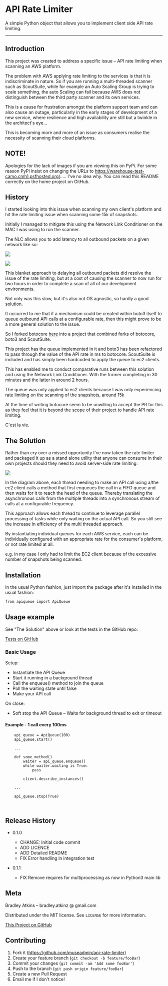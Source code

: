 # API Rate Limiter

A simple Python object that allows you to implement client side API 
rate limiting.

---

## Introduction

This project was created to address a specific issue – API rate limiting
 when scanning an AWS platform.

The problem with AWS applying rate limiting to the services is that it 
is indiscriminate in nature. So if you are running a multi-threaded 
scanner such as ScoutSuite, while for example an Auto Scaling Group is 
trying to scale something, the auto Scaling can fail because AWS does 
not distinguish between the third party scanner and its own services.

This is a cause for frustration amongst the platform support team and 
can also cause an outage, particularly in the early stages of 
development of a new service, where resilience and high availability are
still but a twinkle in the architect's eye...

This is becoming more and more of an issue as consumers realise the 
necessity of scanning their cloud platforms.

## NOTE!

Apologies for the lack of images if you are viewing this on PyPi. For 
some reason PyPi insist on changing the URLs to 
https://warehouse-test-camo.cmh1.psfhosted.org/..... I've no idea why.
You can read this README correctly on the home project on GitHub.

## History

I started looking into this issue when scanning my own client's platform
 and hit the rate limiting issue when scanning some 15k of snapshots.
 
Initially I managed to mitigate this using the Network Link Conditioner 
on the MAC I was using to run the scanner. 

The NLC allows you to add latency to all outbound packets on a given 
network like so:

![](images/nlc.png)

![](images/nlc-profile.png)

This blanket approach to delaying all outbound packets did resolve the 
issue of the rate limiting, but at a cost of causing the scanner to now
run for two hours in order to complete a scan of all of our development 
environments.

Not only was this slow, but it's also not OS agnostic, so hardly a good 
solution.

It occurred to me that if a mechanism could be created within boto3 
itself to queue outbound API calls at a configurable rate, then this 
might prove to be a more general solution to the issue.

So I forked botocore [here](https://github.com/museadmin/botorate) into 
a project that combined forks of botocore, boto3 and ScoutSuite.

This project has the queue implemented in it and boto3 has been 
refactored to pass through the value of the API rate in ms to botocore. 
ScoutSuite is included and has simply been hardcoded to apply the queue 
to ec2 clients.

This has enabled me to conduct comparative runs between this solution 
and using the Network Link Conditioner. With the former completing in 30
 minutes and the latter in around 2 hours.
 
The queue was only applied to ec2 clients because I was only 
experiencing rate limiting on the scanning of the snapshots, around 15k 

At the time of writing botocore seem to be unwilling to accept the PR 
for this as they feel that it is beyond the scope of their project to 
handle API rate limiting. 

C'est la vie.

## The Solution

Rather than cry over a missed opportunity I've now taken the rate 
limiter and packaged it up as a stand alone utility that anyone can 
consume in their own projects should they need to avoid server-side rate 
limiting:   

![](images/api-rate-overview.png)

In the diagram above, each thread needing to make an API call using 
a/the ec2 client calls a method that first enqueues the call in a FIFO 
queue and then waits for it to reach the head of the queue. Thereby 
translating the asynchronous calls from the multiple threads into a 
synchronous stream of calls at a configurable frequency.

This approach allows each thread to continue to leverage parallel 
processing of tasks while only waiting on the actual API call. So you 
still see the increase in efficiency of the multi threaded approach.

By instantiating individual queues for each AWS service, each can be 
individually configured with an appropriate rate for the consumer's 
platform, or not rate limited at all.

e.g. in my case I only had to limit the EC2 client because of the 
excessive number of snapshots being scanned. 

## Installation

In the usual Python fashion, just import the package after it's 
installed in the usual fashion:

```sh
from apiqueue import ApiQueue
```

## Usage example

See "The Solution" above or look at the tests in the GitHub repo:

[Tests on GitHub](https://github.com/museadmin/api-rate-limiter/tree/master/api-rate-limiter/tests)

### Basic Usage

Setup:

* Instantiate the API Queue
* Start it running in a background thread
* Call the enqueue() method to join the queue
* Poll the waiting state until false
* Make your API call

On close:

* Soft stop the API Queue – Waits for background thread to exit or timeout

#### Example - 1 call every 100ms
```
    api_queue = ApiQueue(100)
    api_queue.start()
    
    ...
    
    def some_method()
        waiter = api_queue.enqueue()
        while waiter.waiting is True:
            pass
                
        client.describe_instances()
    
    ...
    
    api_queue.stop(True) 
    
    
```

## Release History

* 0.1.0
    * CHANGE: Initial code commit
    * ADD LICENCE
    * ADD Detailed README
    * FIX Error handling in integration test

* 0.1.1
    * FIX Remove requires for multiprocessing as now in Python3 main lib
## Meta

Bradley Atkins – bradley.atkinz @ gmail.com

Distributed under the MIT license. See ``LICENSE`` for more information.

[This Project on GitHub](https://github.com/museadmin/api-rate-limiter)

## Contributing

1. Fork it (<https://github.com/museadmin/api-rate-limiter>)
2. Create your feature branch (`git checkout -b feature/fooBar`)
3. Commit your changes (`git commit -am 'Add some fooBar'`)
4. Push to the branch (`git push origin feature/fooBar`)
5. Create a new Pull Request
6. Email me if I don't notice!
